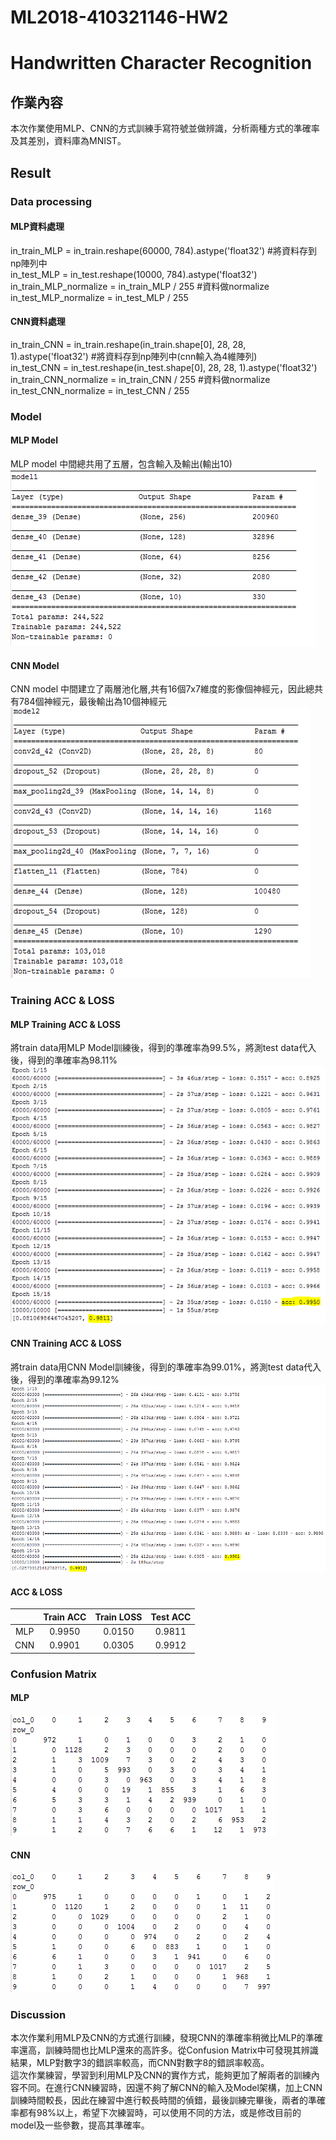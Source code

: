# ML2018-410321146-HW2 
# Handwritten Character Recognition
## 作業內容
本次作業使用MLP、CNN的方式訓練手寫符號並做辨識，分析兩種方式的準確率及其差別，資料庫為MNIST。
## Result
### Data processing
#### MLP資料處理
in_train_MLP = in_train.reshape(60000, 784).astype('float32') #將資料存到np陣列中  
in_test_MLP = in_test.reshape(10000, 784).astype('float32')  
in_train_MLP_normalize = in_train_MLP / 255 #資料做normalize  
in_test_MLP_normalize = in_test_MLP / 255  
#### CNN資料處理
in_train_CNN = in_train.reshape(in_train.shape[0], 28, 28, 1).astype('float32') #將資料存到np陣列中(cnn輸入為4維陣列)  
in_test_CNN = in_test.reshape(in_test.shape[0], 28, 28, 1).astype('float32')  
in_train_CNN_normalize = in_train_CNN / 255 #資料做normalize  
in_test_CNN_normalize = in_test_CNN / 255  
### Model
#### MLP Model
MLP model 中間總共用了五層，包含輸入及輸出(輸出10)  
![Image I](https://github.com/NdhuCarrey/ML2018-410321146-HW2/blob/master/result/MLP%20model.PNG?raw=true "mlp model")  
#### CNN Model
CNN model 中間建立了兩層池化層,共有16個7x7維度的影像個神經元，因此總共有784個神經元，最後輸出為10個神經元  
![Image I](https://github.com/NdhuCarrey/ML2018-410321146-HW2/blob/master/result/CNN%20model.PNG?raw=true "cnn model")  
### Training ACC & LOSS
#### MLP Training ACC & LOSS
將train data用MLP Model訓練後，得到的準確率為99.5%，將測test data代入後，得到的準確率為98.11%  
![Image I](https://github.com/NdhuCarrey/ML2018-410321146-HW2/blob/master/result/MLP%20acc.PNG?raw=true "mlp acc")  
#### CNN Training ACC & LOSS
將train data用CNN Model訓練後，得到的準確率為99.01%，將測test data代入後，得到的準確率為99.12%  
![Image I](https://github.com/NdhuCarrey/ML2018-410321146-HW2/blob/master/result/CNN%20acc.PNG?raw=true "cnn acc")  
#### ACC & LOSS
|     | Train ACC | Train LOSS | Test ACC | 
|:---:|:---------:|:----------:|:--------:|
| MLP | 0.9950    | 0.0150     | 0.9811   |  
| CNN | 0.9901    | 0.0305     | 0.9912   |  
### Confusion Matrix
#### MLP
![Image I](https://github.com/NdhuCarrey/ML2018-410321146-HW2/blob/master/result/MLP%20confusion%20matrix.PNG?raw=true "mlp cm")  
#### CNN
![Image I](https://github.com/NdhuCarrey/ML2018-410321146-HW2/blob/master/result/CNN%20confusion%20matrix.PNG?raw=true "cnn cm")  
### Discussion
本次作業利用MLP及CNN的方式進行訓練，發現CNN的準確率稍微比MLP的準確率還高，訓練時間也比MLP還來的高許多。從Confusion Matrix中可發現其辨識結果，MLP對數字3的錯誤率較高，而CNN對數字8的錯誤率較高。  
這次作業練習，學習到利用MLP及CNN的實作方式，能夠更加了解兩者的訓練內容不同。在進行CNN練習時，因還不夠了解CNN的輸入及Model架構，加上CNN訓練時間較長，因此在練習中進行較長時間的偵錯，最後訓練完畢後，兩者的準確率都有98%以上，希望下次練習時，可以使用不同的方法，或是修改目前的model及一些參數，提高其準確率。
